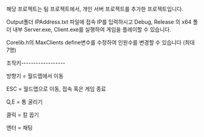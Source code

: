 해당 프로젝트는 팀 프로젝트에서, 개인 서버 프로젝트를 추가한 프로젝트입니다.

Output폴더 IPAddress.txt 파일에 접속 IP를 입력하시고 Debug, Release 의 x64 폴더 내부 Server.exe, Client.exe를 실행하여 게임을 플레이할 수 있습니다.

Corelib.h의 MaxClients define변수를 수정하여 인원수를 변경할 수 있습니다 (최대 7명)

조작키------------------

방향기 = 월드맵에서 이동

ESC = 월드맵으로 이동, 접속 혹은 게임 종료

Q,E = 통 굴리기

클릭 = 칼 꼽기

엔터 = 채팅

